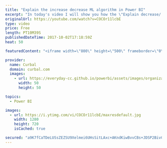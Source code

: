 ```yaml
---
title: "Explain the increase decrease ML algorithm in Power BI"
excerpt: "In today's video I will show you how the \"Explain decrease/ increase algorithm works in Power BI.  Link to Power BI file: https://1drv.ms/u/s!Ar8CDNp8cGTcgmZu0AcNFSQmTRG3   Looking for a download file? Go to our Download Center: https://curbal.com/donwload-center  SUBSCRIBE to learn more about Power"
originalUrl: https://youtube.com/watch?v=COCOr11lcbE
type: video
price: Free
length: PT10M39S
publishedDateTime: 2017-10-02T17:18:59Z
heat: 50

featuredContent: "<iframe width=\"800\" height=\"500\" frameborder=\"0\" src=\"https://www.youtube.com/embed/COCOr11lcbE\" allow=\"accelerometer; autoplay; encrypted-media; gyroscope; picture-in-picture\" allowfullscreen></iframe>"

provider:
  name: Curbal
  domain: curbal.com
  images:
    - url: https://everyday-cc.github.io/powerbi/assets/images/organizations/curbal.com-50x50.jpg
      width: 50
      height: 50

topics:
  - Power BI

images:
  - url: https://i.ytimg.com/vi/COCOr11lcbE/maxresdefault.jpg
    width: 1280
    height: 720
    isCached: true

secured: "a9K7fCaTDeLUSsZEZSU9Xelmei6UHsSitLAxc+AKndKiwBvvCBs+JDSP2BivC/KAWb+Kbx0gXmnvpK1Nc/6vuVgduCwKlh5/ZyqopgMJnFSQRcUM8SxJnWnLHUZneZYTZ65bI+/cb1Ql7wkST10H1DKaMskT8yqdcPHfN+yU+9brVvHgMRBizog40Z0TNeU8kBOB2jZnp7aEJU0cMz4Fg0pFTQHuA3Rohw88Z3jUUG/jTfkgsFUlZfsCX3H0CM92TKAL6G52mJet18ElOj3V3WAxGXGmR5XUKswEqO57ObEazracDNQ/rRw5P8mPPd9sWgnjdAQbxDaLNv2Emd+nPJXCVa9wtKm4hy3mE8NkeBzOx9Uf8eR+yqZ4HITwJIna6/wEEstZHC6usDezY2DeIpDKezeDNrgRH9S/VrwptJY=;TItC6+4Qhotdbp1xQreq/Q=="
---
```


